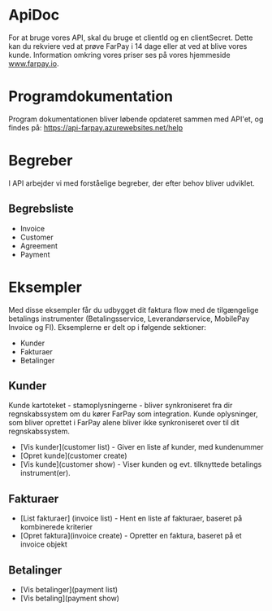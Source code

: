 # ApiDoc

For at bruge vores API, skal du bruge et clientId og en clientSecret. Dette kan du rekviere ved at prøve FarPay i 14 dage eller at ved at blive vores kunde. Information omkring vores priser ses på vores hjemmeside www.farpay.io.

# Programdokumentation
Program dokumentationen bliver løbende opdateret sammen med API'et, og findes på: https://api-farpay.azurewebsites.net/help

# Begreber
I API arbejder vi med forståelige begreber, der efter behov bliver udviklet.

## Begrebsliste
* Invoice
* Customer
* Agreement
* Payment 

# Eksempler
Med disse eksempler får du udbygget dit faktura flow med de tilgængelige betalings instrumenter (Betalingsservice, Leverandørservice, MobilePay Invoice og FI). Eksemplerne er delt op i følgende sektioner:
* Kunder 
* Fakturaer
* Betalinger

## Kunder
Kunde kartoteket - stamoplysningerne - bliver synkroniseret fra dir regnskabssystem om du kører FarPay som integration. Kunde oplysninger, som bliver oprettet i FarPay alene bliver ikke synkroniseret over til dit regnskabssystem.
* [Vis kunder](customer list) - Giver en liste af kunder, med kundenummer
* [Opret kunde](customer create)
* [Vis kunde](customer show) - Viser kunden og evt. tilknyttede betalings instrument(er).

## Fakturaer
* [List fakturaer] (invoice list) - Hent en liste af fakturaer, baseret på kombinerede kriterier
* [Opret faktura](invoice create) - Opretter en faktura, baseret på et invoice objekt

## Betalinger
* [Vis betalinger](payment list)
* [Vis betaling](payment show)
